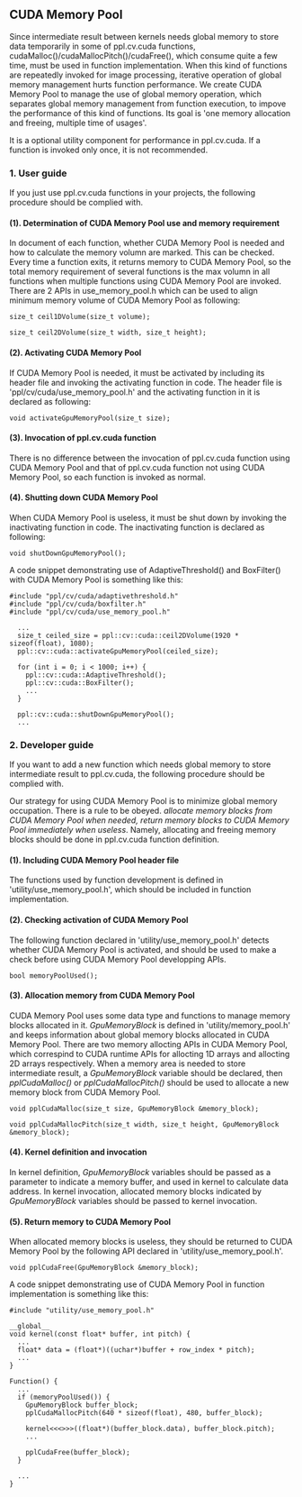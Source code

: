 ## CUDA Memory Pool

Since intermediate result between kernels needs global memory to store data temporarily in some of ppl.cv.cuda functions, cudaMalloc()/cudaMallocPitch()/cudaFree(), which consume quite a few time, must be used in function implementation. When this kind of functions are repeatedly invoked for image processing, iterative operation of global memory management hurts function performance. We create CUDA Memory Pool to manage the use of global memory operation, which separates global memory management from function execution, to impove the performance of this kind of functions. Its goal is 'one memory allocation and freeing, multiple time of usages'.

It is a optional utility component for performance in ppl.cv.cuda. If a function is invoked only once, it is not recommended.


### 1. User guide

If you just use ppl.cv.cuda functions in your projects, the following procedure should be complied with.

#### (1). Determination of CUDA Memory Pool use and memory requirement

In document of each function, whether CUDA Memory Pool is needed and how to calculate the memory volumn are marked. This can be checked. Every time a function exits, it returns memory to CUDA Memory Pool, so the total memory requirement of several functions is the max volumn in all functions when multiple functions using CUDA Memory Pool are invoked. There are 2 APIs in use_memory_pool.h which can be used to align minimum memory volume of CUDA Memory Pool as following:

`size_t ceil1DVolume(size_t volume);`

`size_t ceil2DVolume(size_t width, size_t height);`

#### (2). Activating CUDA Memory Pool

If CUDA Memory Pool is needed, it must be activated by including its header file and invoking the activating function in code. The header file is 'ppl/cv/cuda/use_memory_pool.h' and the activating function in it is declared as following:

`void activateGpuMemoryPool(size_t size);`

#### (3). Invocation of ppl.cv.cuda function

There is no difference between the invocation of ppl.cv.cuda function using CUDA Memory Pool and that of ppl.cv.cuda function not using CUDA Memory Pool, so each function is invoked as normal.

#### (4). Shutting down CUDA Memory Pool

When CUDA Memory Pool is useless, it must be shut down by invoking the inactivating function in code. The inactivating function is declared as following:

`void shutDownGpuMemoryPool();`

A code snippet demonstrating use of AdaptiveThreshold() and BoxFilter() with CUDA Memory Pool is something like this:

```
#include "ppl/cv/cuda/adaptivethreshold.h"
#include "ppl/cv/cuda/boxfilter.h"
#include "ppl/cv/cuda/use_memory_pool.h"

  ...
  size_t ceiled_size = ppl::cv::cuda::ceil2DVolume(1920 * sizeof(float), 1080);
  ppl::cv::cuda::activateGpuMemoryPool(ceiled_size);

  for (int i = 0; i < 1000; i++) {
    ppl::cv::cuda::AdaptiveThreshold();
    ppl::cv::cuda::BoxFilter();
    ...
  }

  ppl::cv::cuda::shutDownGpuMemoryPool();
  ...
```


### 2. Developer guide

If you want to add a new function which needs global memory to store intermediate result to ppl.cv.cuda, the following procedure should be complied with.

Our strategy for using CUDA Memory Pool is to minimize global memory occupation. There is a rule to be obeyed. *allocate memory blocks from CUDA Memory Pool when needed, return memory blocks to CUDA Memory Pool immediately when useless*. Namely, allocating and freeing memory blocks should be done in ppl.cv.cuda function definition.

#### (1). Including CUDA Memory Pool header file

The functions used by function development is defined in 'utility/use_memory_pool.h', which should be included in function implementation.

#### (2). Checking activation of CUDA Memory Pool

The following function declared in 'utility/use_memory_pool.h' detects whether CUDA Memory Pool is activated, and should be used to make a check before using CUDA Memory Pool developping APIs.

`bool memoryPoolUsed();`

#### (3). Allocation memory from CUDA Memory Pool

CUDA Memory Pool uses some data type and functions to manage memory blocks allocated in it. *GpuMemoryBlock* is defined in 'utility/memory_pool.h' and keeps information about global memory blocks allocated in CUDA Memory Pool. There are two memory allocting APIs in CUDA Memory Pool, which correspind to CUDA runtime APIs for allocting 1D arrays and allocting 2D arrays respectively. When a memory area is needed to store intermediate result, a *GpuMemoryBlock* variable should be declared, then *pplCudaMalloc()* or *pplCudaMallocPitch()* should be used to allocate a new memory block from CUDA Memory Pool.

`void pplCudaMalloc(size_t size, GpuMemoryBlock &memory_block);`

`void pplCudaMallocPitch(size_t width, size_t height, GpuMemoryBlock &memory_block);`

#### (4). Kernel definition and invocation

In kernel definition, *GpuMemoryBlock* variables should be passed as a parameter to indicate a memory buffer, and used in kernel to calculate data address. In kernel invocation, allocated memory blocks indicated by *GpuMemoryBlock* variables should be passed to kernel invocation.

#### (5). Return memory to CUDA Memory Pool

When allocated memory blocks is useless, they should be returned to CUDA Memory Pool by the following API declared in 'utility/use_memory_pool.h'.

`void pplCudaFree(GpuMemoryBlock &memory_block);`

A code snippet demonstrating use of CUDA Memory Pool in function implementation is something like this:

```
#include "utility/use_memory_pool.h"

__global__
void kernel(const float* buffer, int pitch) {
  ...
  float* data = (float*)((uchar*)buffer + row_index * pitch);
  ...
}

Function() {
  ...
  if (memoryPoolUsed()) {
    GpuMemoryBlock buffer_block;
    pplCudaMallocPitch(640 * sizeof(float), 480, buffer_block);

    kernel<<<>>>((float*)(buffer_block.data), buffer_block.pitch);
    ...

    pplCudaFree(buffer_block);
  }

  ...
}
```
